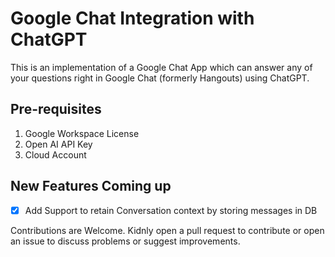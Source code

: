 # Google Chat Integration with ChatGPT
This is an implementation of a Google Chat App which can answer any of your questions right in Google Chat (formerly Hangouts) using ChatGPT.

## Pre-requisites
1. Google Workspace License
1. Open AI API Key
1. Cloud Account

## New Features Coming up
- [x] Add Support to retain Conversation context by storing messages in DB

Contributions are Welcome. Kidnly open a pull request to contribute or open an issue to discuss problems or suggest improvements.
